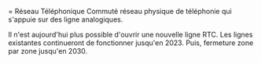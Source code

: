 = Réseau Téléphonique Commuté
réseau physique de téléphonie qui s'appuie sur des ligne analogiques. 

Il n'est aujourd'hui plus possible d'ouvrir une nouvelle ligne RTC. Les lignes existantes continueront de fonctionner jusqu'en 2023. Puis, fermeture zone par zone jusqu'en 2030.
